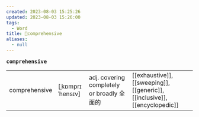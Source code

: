 ```yaml
---
created: 2023-08-03 15:25:26
updated: 2023-08-03 15:26:00
tags:
  - Word
title: 📖comprehensive
aliases:
  - null
---
```


<pre><strong>comprehensive</strong></pre>
|   |   |   |   |
|---|---|---|---|
|comprehensive|[ˌkɒmprɪˈhensɪv]|adj. covering completely or broadly 全⾯的|[[exhaustive]], [[sweeping]], [[generic]], [[inclusive]], [[encyclopedic]]|